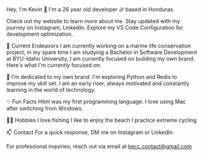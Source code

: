 Hey, I'm Kevin 👋
I'm a 26 year old developer Jr based in Honduras.

Check out my website to learn more about me.
Stay updated with my journey on Instagram, LinkedIn.
Explore my VS Code Configuration for development optimization.

🔭 Current Endeavors
I am currently working on a marine life conservation project, in my spare time I am studying a Bachelor in Software Development at BYU-Idaho University, I am currently focused on building my own brand. Here's what I'm currently focused on:

🌱 I'm dedicated to my own brand.
I'm exploring Python and Redis to improve my skill set.
I am an early riser, always motivated and constantly learning in the world of technology.

✨ Fun Facts
Html was my first programming language.
I love using Mac after switching from Windows.

🙋‍♂️ Hobbies 
I love fishing
I like to enjoy the beach
I practice extreme cycling

📫 Contact
For a quick response, DM me on Instagram or LinkedIn.

For professional inquiries, reach out via email at kecc.contact@gmail.com
